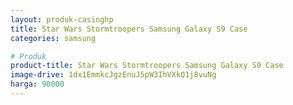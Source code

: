 ```yaml
---
layout: produk-casinghp
title: Star Wars Stormtroopers Samsung Galaxy S9 Case
categories: samsung

# Produk
product-title: Star Wars Stormtroopers Samsung Galaxy S9 Case
image-drive: 1dx1EmmkcJgzEnuJ5pW3IhVXkQ1j8vuNg
harga: 90000
---
```

